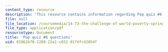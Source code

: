 ```yaml
---
content_type: resource
description: 'This resource contains information regarding Pop quiz #6 questions'
file: null
file_location: /coursemedia/14-73-the-challenge-of-world-poverty-spring-2011/02861b70128922a1c65291f4fcd2054f_MIT14_73S11_quiz6_quest.pdf
file_type: application/pdf
resourcetype: Document
title: 'Pop quiz #6 questions'
uid: 02861b70-1289-22a1-c652-91f4fcd2054f
---
```

